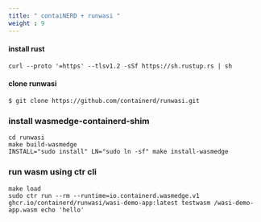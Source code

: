 ```yaml
---
title: " contaiNERD + runwasi "
weight : 9
---
```



#### install rust 

```
curl --proto '=https' --tlsv1.2 -sSf https://sh.rustup.rs | sh
```

#### clone runwasi 

```
$ git clone https://github.com/containerd/runwasi.git

```

### install wasmedge-containerd-shim

```
cd runwasi
make build-wasmedge
INSTALL="sudo install" LN="sudo ln -sf" make install-wasmedge
```

### run wasm using ctr cli 

```
make load
sudo ctr run --rm --runtime=io.containerd.wasmedge.v1 ghcr.io/containerd/runwasi/wasi-demo-app:latest testwasm /wasi-demo-app.wasm echo 'hello'

```
